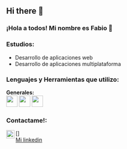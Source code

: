 ## Hi there 👋

<!--
**Fobia27/Fobia27** is a ✨ _special_ ✨ repository because its `README.md` (this file) appears on your GitHub profile.

Here are some ideas to get you started:

- 🔭 I’m currently working on ...
- 🌱 I’m currently learning ...
- 👯 I’m looking to collaborate on ...
- 🤔 I’m looking for help with ...
- 💬 Ask me about ...
- 📫 How to reach me: ...
- 😄 Pronouns: ...
- ⚡ Fun fact: ...
-->
### ¡Hola a todos! Mi nombre es Fabio 👋
### Estudios:
- Desarrollo de aplicaciones web
- Desarrollo de aplicaciones multiplataforma
### Lenguajes y Herramientas que utilizo:
**Generales:**
<br />
<img align="bottom"
src="https://raw.githubusercontent.com/jmnote/z-icons/master/svg/javascript.svg"
width="30" height="30" />
<img align="bottom"
src="https://raw.githubusercontent.com/jmnote/z-icons/master/svg/php.svg"
width="30" height="30" />
<img align="bottom"
src="https://raw.githubusercontent.com/jmnote/z-icons/master/svg/java.svg"
width="30" height="30" />
<br />
### Contactame!:
[<img align="left" alt="LinkedIn" width="22px"
src="https://cdn.worldvectorlogo.com/logos/linkedin-icon-2.svg" />]
<br />
[Mi linkedin](https://www.linkedin.com/in/fabio-prieto/)
